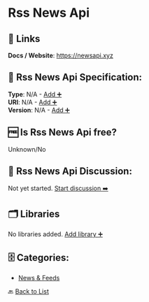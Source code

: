 # Rss News Api



##  🔗 Links
**Docs / Website**: https://newsapi.xyz

## 🧬 Rss News Api Specification:
**Type**: N/A - [Add ➕](https://github.com/apis-list/apis-list/edit/main/apis/rss-news-api/rss-news-api.yaml)  
**URI**: N/A - [Add ➕](https://github.com/apis-list/apis-list/edit/main/apis/rss-news-api/rss-news-api.yaml)  
**Version**: N/A - [Add ➕](https://github.com/apis-list/apis-list/edit/main/apis/rss-news-api/rss-news-api.yaml)

## 🆓 Is Rss News Api free?
 Unknown/No 

## 💬 Rss News Api Discussion:
Not yet started. [Start discussion ➡️](https://github.com/apis-list/apis-list/discussions/new)

## 🗂️ Libraries

No libraries added. [Add library ➕](https://github.com/apis-list/apis-list/edit/main/apis/rss-news-api/rss-news-api.yaml)    


## 🗄️ Categories:
- [News & Feeds](https://github.com/apis-list/apis-list#news--feeds-)

🔙  [Back to List](https://github.com/apis-list/apis-list)
